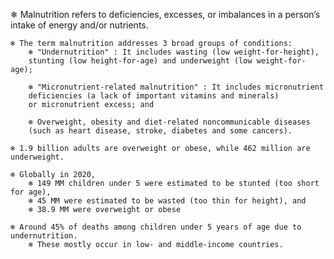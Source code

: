 ❄ Malnutrition refers to deficiencies, excesses, or imbalances in a person’s 
    intake of energy and/or nutrients. 
    
    ❄ The term malnutrition addresses 3 broad groups of conditions:
        ❄ "Undernutrition" : It includes wasting (low weight-for-height), 
        stunting (low height-for-age) and underweight (low weight-for-age);
        
        ❄ "Micronutrient-related malnutrition" : It includes micronutrient 
        deficiencies (a lack of important vitamins and minerals) 
        or micronutrient excess; and
        
        ❄ Overweight, obesity and diet-related noncommunicable diseases 
        (such as heart disease, stroke, diabetes and some cancers).
    
    ❄ 1.9 billion adults are overweight or obese, while 462 million are underweight.
    
    ❄ Globally in 2020, 
        ❄ 149 MM children under 5 were estimated to be stunted (too short for age),
        ❄ 45 MM were estimated to be wasted (too thin for height), and 
        ❄ 38.9 MM were overweight or obese

    ❄ Around 45% of deaths among children under 5 years of age due to undernutrition. 
        ❄ These mostly occur in low- and middle-income countries.
